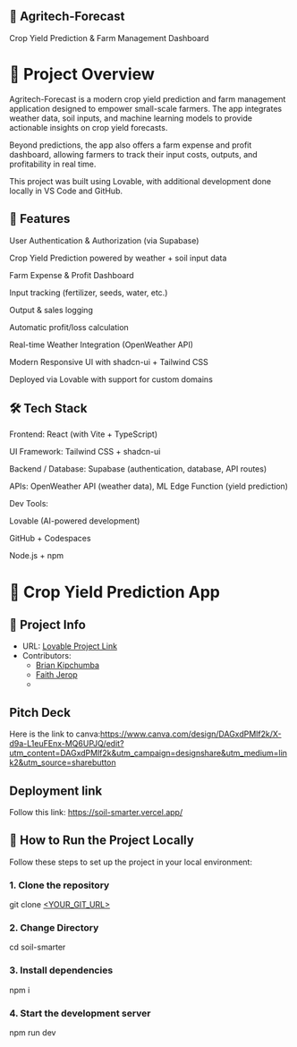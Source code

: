 ## 🌱 Agritech-Forecast

Crop Yield Prediction & Farm Management Dashboard

# 📌 Project Overview

Agritech-Forecast is a modern crop yield prediction and farm management application designed to empower small-scale farmers. The app integrates weather data, soil inputs, and machine learning models to provide actionable insights on crop yield forecasts.

Beyond predictions, the app also offers a farm expense and profit dashboard, allowing farmers to track their input costs, outputs, and profitability in real time.

This project was built using Lovable, with additional development done locally in VS Code and GitHub.

## 🚀 Features

User Authentication & Authorization (via Supabase)

Crop Yield Prediction powered by weather + soil input data

Farm Expense & Profit Dashboard

Input tracking (fertilizer, seeds, water, etc.)

Output & sales logging

Automatic profit/loss calculation

Real-time Weather Integration (OpenWeather API)

Modern Responsive UI with shadcn-ui + Tailwind CSS

Deployed via Lovable with support for custom domains

## 🛠 Tech Stack

Frontend: React (with Vite + TypeScript)

UI Framework: Tailwind CSS + shadcn-ui

Backend / Database: Supabase (authentication, database, API routes)

APIs: OpenWeather API (weather data), ML Edge Function (yield prediction)

Dev Tools:

Lovable (AI-powered development)

GitHub + Codespaces

Node.js + npm

# 🌾 Crop Yield Prediction App

## 📌 Project Info

- URL: [Lovable Project Link](https://lovable.dev/projects/d2e9eb10-317e-49c1-b37b-660c10369b36)  
- Contributors:  
  - [Brian Kipchumba](https://github.com/Rufron)  
  - [Faith Jerop](https://github.com/Imanikiplagat)
  - 
 ## Pitch Deck
 Here is the link to canva:https://www.canva.com/design/DAGxdPMlf2k/X-d9a-L1euFEnx-MQ6UPJQ/edit?utm_content=DAGxdPMlf2k&utm_campaign=designshare&utm_medium=link2&utm_source=sharebutton
 
## Deployment link
Follow this link: https://soil-smarter.vercel.app/ 



## 🚀 How to Run the Project Locally

Follow these steps to set up the project in your local environment:

### 1. Clone the repository

git clone [<YOUR_GIT_URL>](https://github.com/Imanikiplagat/soil-smarter)

### 2. Change Directory
cd soil-smarter

### 3. Install dependencies
npm i

### 4. Start the development server
npm run dev
